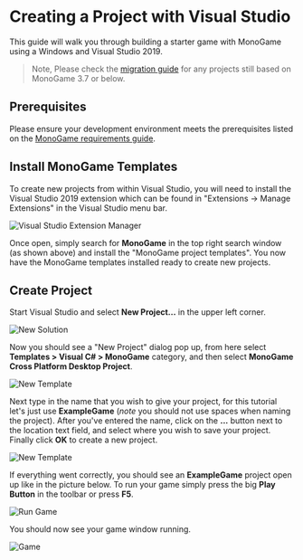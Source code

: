 # Creating a Project with Visual Studio

This guide will walk you through building a starter game with MonoGame using a Windows and Visual Studio 2019.

> Note, Please check the [migration guide](~/articles/migrate38.md) for any projects still based on MonoGame 3.7 or below.

## Prerequisites

Please ensure your development environment meets the prerequisites listed on the [MonoGame requirements guide](~/articles/introduction/requirements.md).

## Install MonoGame Templates

To create new projects from within Visual Studio, you will need to install the Visual Studio 2019 extension which can be found in "Extensions -> Manage Extensions" in the Visual Studio menu bar.

![Visual Studio Extension Manager](~/images/getting_started/1_VisualStudioExtensionManager.png)

Once open, simply search for **MonoGame** in the top right search window (as shown above) and install the "MonoGame project templates".  You now have the MonoGame templates installed ready to create new projects.

## Create Project

Start Visual Studio and select **New Project...** in the upper left corner.

![New Solution](~/images/getting_started/1_new_soulution_vs.png)

Now you should see a "New Project" dialog pop up, from here select **Templates > Visual C# > MonoGame** category, and then select **MonoGame Cross Platform Desktop Project**. 

![New Template](~/images/getting_started/1_template_dialog_vs.png)

Next type in the name that you wish to give your project, for this tutorial let's just use **ExampleGame** (*note* you should not use spaces when naming the project). After you've entered the name, click on the **...** button next to the location text field, and select where you wish to save your project. Finally click **OK** to create a new project.

![New Template](~/images/getting_started/1_configure_project_vs.png)

If everything went correctly, you should see an **ExampleGame** project open up like in the picture below. To run your game simply press the big **Play Button** in the toolbar or press **F5**.

![Run Game](~/images/getting_started/1_run_game_vs.png)

You should now see your game window running.

![Game](~/images/getting_started/1_game_vs.png)
